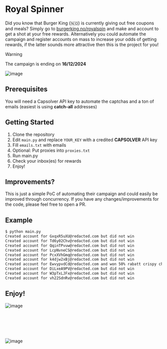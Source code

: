 # Royal Spinner

Did you know that Burger King (🇳🇴) is currently giving out free coupons and meals? Simply go to [burgerking.no/royalspin](https://burgerking.no/royalspin) and make and account to get a shot at your free rewards. Alternatively you could automate the campaign and register accounts on mass to increase your odds of getting rewards, if the latter sounds more attractive then this is the project for you!

> [!WARNING]  
> The campaign is ending on **16/12/2024**

![image](https://github.com/user-attachments/assets/5566c9e5-aaf8-4538-83ae-1ed404999172)

## Prerequisites
You will need a Capsolver API key to automate the captchas and a ton of emails (easiest is using **catch-all** addresses)

## Getting Started
1. Clone the repository
2. Edit `main.py` and replace `YOUR_KEY` with a credited **CAPSOLVER** API key
3. Fill `emails.txt` with emails
4. Optional: Put proxies into `proxies.txt`
5. Run main.py
6. Check your inbox(es) for rewards
7. Enjoy!

## Improvements?
This is just a simple PoC of automating their campaign and could easily be improved through concurrency. If you have any changes/improvements for the code, please feel free to open a PR.

## Example
```sh
$ python main.py
Created account for GxqxR5uXU@redacted.com but did not win
Created account for Td6y02Chv@redacted.com but did not win
Created account for QqinTPvuw@redacted.com but did not win
Created account for LcpNvneCS@redacted.com but did not win
Created account for PcxXVhGmq@redacted.com but did not win
Created account for k4djw2xBj@redacted.com but did not win
Created account for EwvypvdCd@redacted.com and won 50% rabatt crispy chicken meny worth 91 NOK
Created account for DiLxeA9PV@redacted.com but did not win
Created account for W3pTxLJFx@redacted.com but did not win
Created account for vh22SdnRv@redacted.com but did not win
```

## Enjoy!
![image](https://github.com/user-attachments/assets/98db6c3b-9480-49b7-8d1a-2e5c24f02d46)

<br>
<br>
<br>
<br>

![image](https://github.com/user-attachments/assets/935bfbe3-8a23-4962-9641-17a476743a05)
